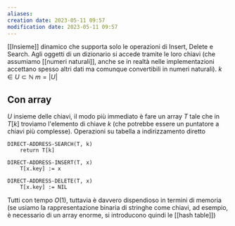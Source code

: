 ```yaml
---
aliases: 
creation date: 2023-05-11 09:57
modification date: 2023-05-11 09:57
---
```


[[Insieme]] dinamico che supporta solo le operazioni di Insert, Delete e Search. Agli oggetti di un dizionario si accede tramite le loro chiavi (che assumiamo [[numeri naturali]], anche se in realtà nelle implementazioni accettano spesso altri dati ma comunque convertibili in numeri naturali).
$k \in U \subset \mathbb{N}$
$m = |U|$

## Con array
$U$ insieme delle chiavi, il modo più immediato è fare un array $T$ tale  che in $T[k]$ troviamo l'elemento di chiave $k$ (che potrebbe essere un puntatore a chiavi più complesse).
Operazioni su tabella a indirizzamento diretto

```
DIRECT-ADDRESS-SEARCH(T, k)
	return T[k]
```

```
DIRECT-ADDRESS-INSERT(T, x)
	T[x.key] := x
```

```
DIRECT-ADDRESS-DELETE(T, x)
	T[x.key] := NIL
```
Tutti con tempo $O(1)$, tuttavia è davvero dispendioso in termini di memoria (se usiamo la rappresentazione binaria di stringhe come chiavi, ad esempio, è necessario di un array enorme, si introducono quindi le [[hash table]])

##